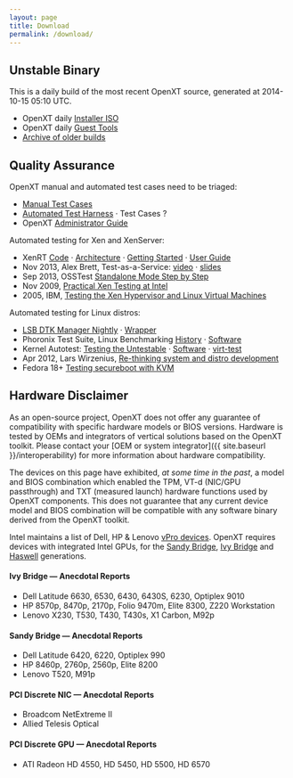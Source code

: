 ```yaml
---
layout: page
title: Download
permalink: /download/
---
```


## Unstable Binary

This is a daily build of the most recent OpenXT source, generated at 2014-10-15 05:10 UTC.

+ OpenXT daily [Installer ISO](http://openxt.org/build/unstable/openxt-installer-12345.iso) 
+ OpenXT daily [Guest Tools](http://openxt.org/build/unstable/openxt-guest-tools-12345.zip)
+ [Archive of older builds](http://openxt.org/build/unstable/archive)

## Quality Assurance

OpenXT manual and automated test cases need to be triaged:  

+ [Manual Test Cases](https://github.com/OpenXT-Extras/test-cases/blob/master/OpenXT_Test_Cases.doc)
+ [Automated Test Harness](https://github.com/OpenXT-Extras/bvt) &middot; Test Cases ?
+ OpenXT [Administrator Guide](https://github.com/OpenXT-Extras/docs/blob/master/XTEngineAdministratorGuide.pdf?raw=true)

Automated testing for Xen and XenServer:

+ XenRT [Code](http://xenserver.org/discuss-virtualization/virtualization-blog/entry/introducing-open-source-xenrt.html) &middot; [Architecture](http://wiki.xen.org/wiki/XenRT_Architecture_Guide) &middot; [Getting Started](http://wiki.xen.org/wiki/Getting_Started_with_XenRT) &middot; [User Guide](http://wiki.xenproject.org/wiki/XenRT_User_Guide) 
+ Nov 2013, Alex Brett, Test-as-a-Service: [video](http://www.youtube.com/watch?v=s11_Iw7AI_U) &middot; [slides](http://events.linuxfoundation.org/sites/events/files/slides/XenSummit%20TaaS%20and%20XenRT_0.pdf)
+ Sep 2013, OSSTest [Standalone Mode Step by Step](https://blog.xenproject.org/2013/09/30/osstest-standalone-mode-step-by-step/)
+ Nov 2009, [Practical Xen Testing at Intel](http://www.slideshare.net/xen_com_mgr/practical-xen-testing-at-intel)
+ 2005, IBM, [Testing the Xen Hypervisor and Linux Virtual Machines](https://www.kernel.org/doc/ols/2005/ols2005v1-pages-279-288.pdf)

Automated testing for Linux distros:

+ [LSB DTK Manager Nightly](http://ispras.linuxbase.org/index.php/LSB_DTK_Manager_Nightly_Run_HOWTO) &middot; [Wrapper](https://wiki.linuxfoundation.org/en/Distribution_Autotesting)
+ Phoronix Test Suite, Linux Benchmarking [History](http://en.wikipedia.org/wiki/Phoronix_Test_Suite) &middot; [Software](http://www.phoronix-test-suite.com/)
+ Kernel Autotest: [Testing the Untestable](https://www.kernel.org/doc/ols/2009/ols2009-pages-9-18.pdf) &middot; [Software](http://autotest.github.io/) &middot; [virt-test](http://virt-test.readthedocs.org/en/latest/)
+ Apr 2012, Lars Wirzenius, [Re-thinking system and distro development](http://liw.fi/rethinking-distro-dev/)
+ Fedora 18+ [Testing secureboot with KVM](https://fedoraproject.org/wiki/Testing_secureboot_with_KVM)

## Hardware Disclaimer

As an open-source project, OpenXT does not offer any guarantee of compatibility with specific hardware models or BIOS versions.  Hardware is tested by OEMs and integrators of vertical solutions based on the OpenXT toolkit.  Please contact your [OEM or system integrator]({{ site.baseurl }}/interoperability) for more information about hardware compatibility.

The devices on this page have exhibited, *at some time in the past*, a model and BIOS combination which enabled the TPM, VT-d (NIC/GPU passthrough) and TXT (measured launch) hardware functions used by OpenXT components.  This does not guarantee that any current device model and BIOS combination will be compatible with any software binary derived from the OpenXT toolkit.

Intel maintains a list of Dell, HP & Lenovo [vPro devices](https://msp.intel.com/find-a-vpro-system). OpenXT requires devices with integrated Intel GPUs, for the [Sandy Bridge](http://en.wikipedia.org/wiki/Sandy_Bridge), [Ivy Bridge](http://en.wikipedia.org/wiki/Ivy_Bridge_%28microarchitecture%29) and [Haswell](http://en.wikipedia.org/wiki/Haswell_%28microarchitecture%29) generations.

#### Ivy Bridge &mdash; Anecdotal Reports

+ Dell Latitude 6630, 6530, 6430, 6430S, 6230, Optiplex 9010
+ HP 8570p, 8470p, 2170p, Folio 9470m, Elite 8300, Z220 Workstation
+ Lenovo X230, T530, T430, T430s, X1 Carbon, M92p


#### Sandy Bridge &mdash; Anecdotal Reports

+ Dell Latitude 6420, 6220, Optiplex 990
+ HP 8460p, 2760p, 2560p, Elite 8200
+ Lenovo T520, M91p 

#### PCI Discrete NIC &mdash; Anecdotal Reports

+ Broadcom NetExtreme II
+ Allied Telesis Optical

#### PCI Discrete GPU &mdash; Anecdotal Reports

+ ATI Radeon HD 4550, HD 5450, HD 5500, HD 6570

